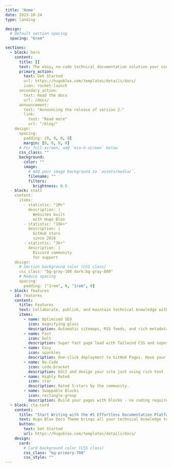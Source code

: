 ```yaml
---
title: 'Home'
date: 2023-10-24
type: landing

design:
  # Default section spacing
  spacing: "6rem"

sections:
  - block: hero
    content:
      title: [[
      text: The easy, no-code technical documentation solution your users will love 🎉
      primary_action:
        text: Get Started
        url: https://hugoblox.com/templates/details/docs/
        icon: rocket-launch
      secondary_action:
        text: Read the docs
        url: /docs/
      announcement:
        text: "Announcing the release of version 2."
        link:
          text: "Read more"
          url: "/blog/"
    design:
      spacing:
        padding: [0, 0, 0, 0]
        margin: [0, 0, 0, 0]
      # For full-screen, add `min-h-screen` below
      css_class: ""
      background:
        color: ""
        image:
          # Add your image background to `assets/media/`.
          filename: ""
          filters:
            brightness: 0.5
  - block: stats
    content:
      items:
        - statistic: "1M+"
          description: |
            Websites built  
            with Hugo Blox
        - statistic: "10k+"
          description: |
            GitHub stars  
            since 2016
        - statistic: "3k+"
          description: |
            Discord community  
            for support
    design:
      # Section background color (CSS class)
      css_class: "bg-gray-100 dark:bg-gray-800"
      # Reduce spacing
      spacing:
        padding: ["1rem", 0, "1rem", 0]
  - block: features
    id: features
    content:
      title: Features
      text: Collaborate, publish, and maintain technical knowledge with an all-in-one documentation site. Used by 100,000+ startups, enterprises, and researchers.
      items:
        - name: Optimized SEO
          icon: magnifying-glass
          description: Automatic sitemaps, RSS feeds, and rich metadata take the pain out of SEO and syndication.
        - name: Fast
          icon: bolt
          description: Super fast page load with Tailwind CSS and super fast site building with Hugo.
        - name: Easy
          icon: sparkles
          description: One-click deployment to GitHub Pages. Have your new website live within 5 minutes!
        - name: No-Code
          icon: code-bracket
          description: Edit and design your site just using rich text (Markdown) and configurable YAML parameters.
        - name: Highly Rated
          icon: star
          description: Rated 5-stars by the community.
        - name: Swappable Blocks
          icon: rectangle-group
          description: Build your pages with blocks - no coding required!
  - block: cta-card
    content:
      title: "Start Writing with the #1 Effortless Documentation Platform"
      text: Hugo Blox Docs Theme brings all your technical knowledge together in a single, centralized knowledge base. Easily search and edit it with the tools you use every day!
      button:
        text: Get Started
        url: https://hugoblox.com/templates/details/docs/
    design:
      card:
        # Card background color (CSS class)
        css_class: "bg-primary-700"
        css_style: ""
---
```

